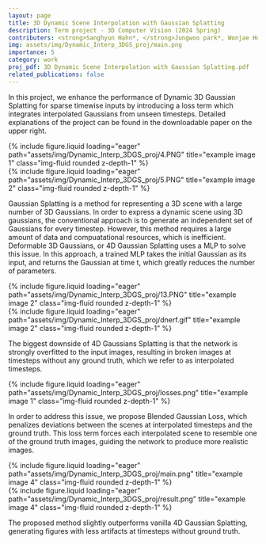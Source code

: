 ```yaml
---
layout: page
title: 3D Dynamic Scene Interpolation with Gaussian Splatting
description: Term project - 3D Computer Vision (2024 Spring)
contributers: <strong>Sanghyun Hahn*, </strong>Jungwoo park*, Wonjae Ho*
img: assets/img/Dynamic_Interp_3DGS_proj/main.png
importance: 5
category: work
proj_pdf: 3D Dynamic Scene Interpolation with Gaussian Splatting.pdf
related_publications: false
---
```


In this project, we enhance the performance of Dynamic 3D Gaussian Splatting for sparse timewise inputs by introducing a loss term which integrates interpolated Gaussians from unseen timesteps.
Detailed explanations of the project can be found in the downloadable paper on the upper right. 


<div class="row">
    <div class="col-sm mt-3 mt-md-0">
        {% include figure.liquid loading="eager" path="assets/img/Dynamic_Interp_3DGS_proj/4.PNG" title="example image 1" class="img-fluid rounded z-depth-1" %}
    </div>
    <div class="col-sm mt-3 mt-md-0">
        {% include figure.liquid loading="eager" path="assets/img/Dynamic_Interp_3DGS_proj/5.PNG" title="example image 2" class="img-fluid rounded z-depth-1" %}
    </div>
</div>

Gaussian Splatting is a method for representing a 3D scene with a large number of 3D Gaussians. 
In order to express a dynamic scene using 3D gaussians, the conventional approach is to generate an independent set of Gaussians for every timestep. 
However, this method requires a large amount of data and compuatational resources, which is inefficient. 
Deformable 3D Gaussians, or 4D Gaussian Splatting uses a MLP to solve this issue.
In this approach, a trained MLP takes the initial Gaussian as its input, and returns the Gaussian at time t, which greatly reduces the number of parameters. 

<div class="row">
    <div class="col-sm mt-3 mt-md-0">
        {% include figure.liquid loading="eager" path="assets/img/Dynamic_Interp_3DGS_proj/13.PNG" title="example image 2" class="img-fluid rounded z-depth-1" %}
    </div>
    <div class="col-sm mt-3 mt-md-0">
        {% include figure.liquid loading="eager" path="assets/img/Dynamic_Interp_3DGS_proj/dnerf.gif" title="example image 2" class="img-fluid rounded z-depth-1" %}
    </div>
</div>

The biggest downside of 4D Gaussians Splatting is that the network is strongly overfitted to the input images, resulting in broken images at timesteps without any ground truth, which we refer to as interpolated timesteps. 

<div class="row">
    <div class="col-sm mt-3 mt-md-0">
        {% include figure.liquid loading="eager" path="assets/img/Dynamic_Interp_3DGS_proj/losses.png" title="example image 1" class="img-fluid rounded z-depth-1" %}
    </div>
</div>

In order to address this issue, we propose Blended Gaussian Loss, which penalizes deviations between the scenes at interpolated timesteps and the ground truth. This loss term forces each interpolated scene to resemble one of the ground truth images, guiding the network to produce more realistic images.

<div class="row">
    <div class="col-sm mt-3 mt-md-0">
        {% include figure.liquid loading="eager" path="assets/img/Dynamic_Interp_3DGS_proj/main.png" title="example image 4" class="img-fluid rounded z-depth-1" %}
    </div>
</div>
<div class="row">
    <div class="col-sm mt-3 mt-md-0">
        {% include figure.liquid loading="eager" path="assets/img/Dynamic_Interp_3DGS_proj/result.png" title="example image 4" class="img-fluid rounded z-depth-1" %}
    </div>
</div>

The proposed method slightly outperforms vanilla 4D Gaussian Splatting, generating figures with less artifacts at timesteps without ground truth.